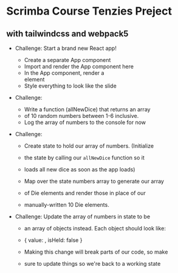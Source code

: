 # Scrimba Course Tenzies Preject

## with tailwindcss and webpack5


* Challenge: Start a brand new React app!
  - Create a separate App component
  - Import and render the App component here
  - In the App component, render a <main> element
  - Style everything to look like the slide

* Challenge:
  - Write a function (allNewDice) that returns an array 
  - of 10 random numbers between 1-6 inclusive.
  - Log the array of numbers to the console for now

* Challenge:
  - Create state to hold our array of numbers. (Initialize
  - the state by calling our `allNewDice` function so it 
  - loads all new dice as soon as the app loads)
 
  - Map over the state numbers array to generate our array
  - of Die elements and render those in place of our
  - manually-written 10 Die elements.
 
* Challenge: Update the array of numbers in state to be
  - an array of objects instead. Each object should look like:
  - { value: <random number>, isHeld: false }

  - Making this change will break parts of our code, so make
  - sure to update things so we're back to a working state
